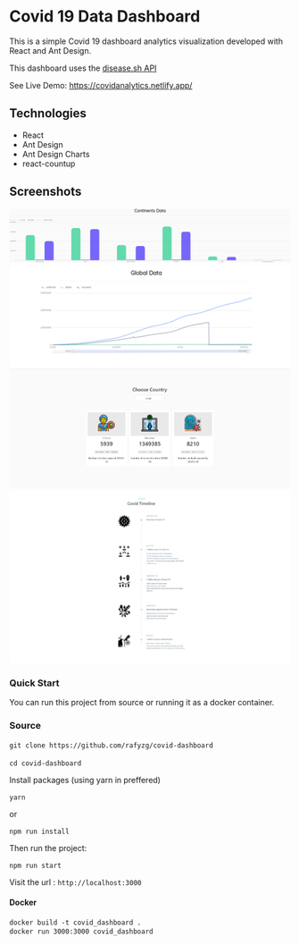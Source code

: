 # Covid 19 Data Dashboard

This is a simple Covid 19 dashboard analytics visualization developed with React and Ant Design.

This dashboard uses the [disease.sh API](https://github.com/disease-sh/api)

See Live Demo: https://covidanalytics.netlify.app/

## Technologies

- React 
- Ant Design
- Ant Design Charts
- react-countup

## Screenshots

![Alt text](/screenshots/ContinentsData.PNG?raw=true "Continents Data")
![Alt text](/screenshots/GlobalData.PNG?raw=true "Global Data")
![Alt text](/screenshots/CountryData.PNG?raw=true "Country Data")
![Alt text](/screenshots/covidtimeline.PNG?raw=true "Covid Timeline")


### Quick Start

You can run this project from source or running it as a docker container.

### Source

```
git clone https://github.com/rafyzg/covid-dashboard

cd covid-dashboard
```

Install packages (using yarn in preffered)
```
yarn
``` 

or 

```
npm run install 
```

Then run the project:

```
npm run start
```
Visit the url : `http://localhost:3000`

#### Docker 

```
docker build -t covid_dashboard .
docker run 3000:3000 covid_dashboard 
```

